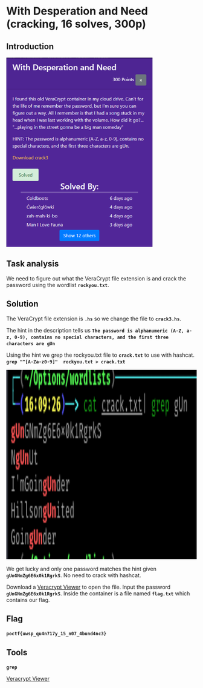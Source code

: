 # With Desperation and Need (cracking, 16 solves, 300p)

## Introduction

<p align="left">
  <img height=500 img src=./readme_assets/challenge.PNG/>
</p>


## Task analysis

We need to figure out what the VeraCrypt file extension is and crack the password using the wordlist **`rockyou.txt`**.  

## Solution

The VeraCrypt file extension is **`.hs`** so we change the file to **`crack3.hs`**.

The hint in the description tells us **`The password is alphanumeric (A-Z, a-z, 0-9), contains no special characters, and the first three characters are gUn`**

Using the hint we grep the rockyou.txt file to **`crack.txt`** to use with hashcat. **`grep "^[A-Za-z0-9]"  rockyou.txt > crack.txt`**

<p align="left">
  <img height=500 img src=./readme_assets/gUn.PNG/>
</p>

We get lucky and only one password matches the hint given **`gUnGNmZg6E6x0k1RgrkS`**. No need to crack with hashcat.

Download a [Veracrypt Viewer](https://www.veracrypt.fr/en/Home.html) to open the file. Input the password **`gUnGNmZg6E6x0k1RgrkS`**. Inside the container is a file named **`flag.txt`** which contains our flag.

## Flag

**`poctf{uwsp_qu4n717y_15_n07_4bund4nc3}`**

## Tools

**`grep`**

[Veracrypt Viewer](https://www.veracrypt.fr/en/Home.html)
